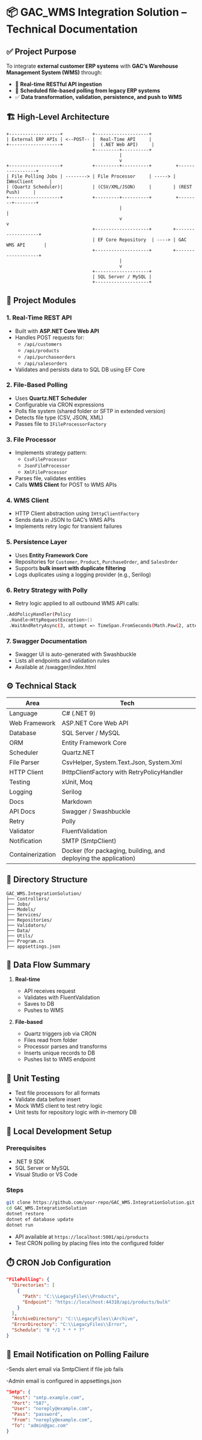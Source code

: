 # 📦 GAC_WMS Integration Solution – Technical Documentation

## ✅ Project Purpose

To integrate **external customer ERP systems** with **GAC’s Warehouse Management System (WMS)** through:

- 🔄 **Real-time RESTful API ingestion**
- 📂 **Scheduled file-based polling from legacy ERP systems**
- ✅ **Data transformation, validation, persistence, and push to WMS**

## 🏗️ High-Level Architecture

```
+-------------------+           +--------------------+
| External ERP APIs | <--POST-- |  Real-Time API     |
+-------------------+           |  (.NET Web API)     |
                                +---------+----------+
                                          |
                                          v
+-------------------+           +---------+----------+         +-----------------+
| File Polling Jobs | --------> | File Processor     | -----> | IWmsClient      |
| (Quartz Scheduler)|           | (CSV/XML/JSON)     |        | (REST Push)     |
+-------------------+           +---------+----------+         +--------+--------+
                                          |                            |
                                          v                            v
                                +--------------------+        +-------------------+
                                | EF Core Repository  | ----> | GAC WMS API       |
                                +--------------------+        +-------------------+
                                          |
                                          v
                                +--------------------+
                                | SQL Server / MySQL |
                                +--------------------+
```

## 🧱 Project Modules

### 1. Real-Time REST API
- Built with **ASP.NET Core Web API**
- Handles POST requests for:
  - `/api/customers`
  - `/api/products`
  - `/api/purchaseorders`
  - `/api/salesorders`
- Validates and persists data to SQL DB using EF Core

### 2. File-Based Polling
- Uses **Quartz.NET Scheduler**
- Configurable via CRON expressions
- Polls file system (shared folder or SFTP in extended version)
- Detects file type (CSV, JSON, XML)
- Passes file to `IFileProcessorFactory`

### 3. File Processor
- Implements strategy pattern:
  - `CsvFileProcessor`
  - `JsonFileProcessor`
  - `XmlFileProcessor`
- Parses file, validates entities
- Calls **WMS Client** for POST to WMS APIs

### 4. WMS Client
- HTTP Client abstraction using `IHttpClientFactory`
- Sends data in JSON to GAC’s WMS APIs
- Implements retry logic for transient failures

### 5. Persistence Layer
- Uses **Entity Framework Core**
- Repositories for `Customer`, `Product`, `PurchaseOrder`, and `SalesOrder`
- Supports **bulk insert with duplicate filtering**
- Logs duplicates using a logging provider (e.g., Serilog)


### 6. Retry Strategy with Polly
  -  Retry logic applied to all outbound WMS API calls:
 ```bash
.AddPolicyHandler(Policy
  .Handle<HttpRequestException>()
  .WaitAndRetryAsync(3, attempt => TimeSpan.FromSeconds(Math.Pow(2, attempt))));
```

### 7. Swagger Documentation
-  Swagger UI is auto-generated with Swashbuckle
-  Lists all endpoints and validation rules
-  Available at /swagger/index.html

## ⚙️ Technical Stack

| Area                    | Tech |
|-------------------------|------|
| Language                | C# (.NET 9) |
| Web Framework           | ASP.NET Core Web API |
| Database                | SQL Server / MySQL |
| ORM                     | Entity Framework Core |
| Scheduler               | Quartz.NET |
| File Parser             | CsvHelper, System.Text.Json, System.Xml |
| HTTP Client             | IHttpClientFactory with RetryPolicyHandler |
| Testing                 | xUnit, Moq |
| Logging                 | Serilog |
| Docs                    | Markdown |
| API Docs	              |Swagger / Swashbuckle|
| Retry	                  |	Polly|
| Validator	              |	FluentValidation|
| Notification	          |	SMTP (SmtpClient)|
| Containerization	      |	Docker (for packaging, building, and deploying the application)|

## 📁 Directory Structure

```
GAC_WMS.IntegrationSolution/
├── Controllers/
├── Jobs/
├── Models/
├── Services/
├── Repositories/
├── Validators/
├── Data/
├── Utils/
├── Program.cs
├── appsettings.json

```

## 🔄 Data Flow Summary

1. **Real-time**
   - API receives request
   - Validates with FluentValidation
   - Saves to DB
   - Pushes to WMS

2. **File-based**
   - Quartz triggers job via CRON
   - Files read from folder
   - Processor parses and transforms
   - Inserts unique records to DB
   - Pushes list to WMS endpoint

## 🧪 Unit Testing

- Test file processors for all formats
- Validate data before insert
- Mock WMS client to test retry logic
- Unit tests for repository logic with in-memory DB

## 📝 Local Development Setup

### Prerequisites
- .NET 9 SDK
- SQL Server or MySQL
- Visual Studio or VS Code

### Steps

```bash
git clone https://github.com/your-repo/GAC_WMS.IntegrationSolution.git
cd GAC_WMS.IntegrationSolution
dotnet restore
dotnet ef database update
dotnet run
```

- API available at `https://localhost:5001/api/products`
- Test CRON polling by placing files into the configured folder

## ⏱️ CRON Job Configuration

```json
"FilePolling": {
  "Directories": [
    {
      "Path": "C:\\LegacyFiles\\Products",
      "Endpoint": "https://localhost:44310/api/products/bulk"
    }
  ],
  "ArchiveDirectory": "C:\\LegacyFiles\\Archive",
  "ErrorDirectory": "C:\\LegacyFiles\\Error",
  "Schedule": "0 */1 * * * ?"
}
```

## 📧 Email Notification on Polling Failure

-Sends alert email via SmtpClient if file job fails

-Admin email is configured in appsettings.json

```json
"Smtp": {
  "Host": "smtp.example.com",
  "Port": "587",
  "User": "noreply@example.com",
  "Pass": "password",
  "From": "noreply@example.com",
  "To": "admin@gac.com"
}

```


